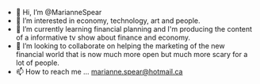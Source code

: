 - 👋 Hi, I’m @MarianneSpear
- 👀 I’m interested in economy, technology, art and people.
- 🌱 I’m currently learning financial planning and I'm producing the content of a informative tv show about finance and economy.
- 💞️ I’m looking to collaborate on helping the marketing of the new financial world that is now much more open but much more scary for a lot of people. 
- 📫 How to reach me ... marianne.spear@hotmail.ca 

<!---
MarianneSpear/MarianneSpear is a ✨ special ✨ repository because its `README.md` (this file) appears on your GitHub profile.
You can click the Preview link to take a look at your changes.
--->
